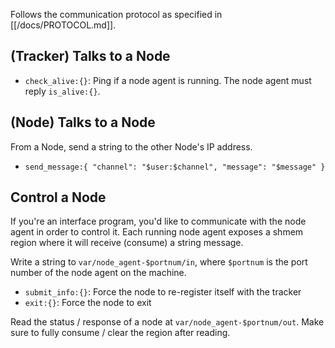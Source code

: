 Follows the communication protocol as specified in [[/docs/PROTOCOL.md]].

## (Tracker) Talks to a Node

- `check_alive:{}`: Ping if a node agent is running. The node agent must reply `is_alive:{}`.

## (Node) Talks to a Node

From a Node, send a string to the other Node's IP address.

- `send_message:{ "channel": "$user:$channel", "message": "$message" }`

## Control a Node

If you're an interface program, you'd like to communicate with the node agent in order to control it. Each running node agent exposes a shmem region where it will receive (consume) a string message.

Write a string to `var/node_agent-$portnum/in`, where `$portnum` is the port number of the node agent on the machine.

- `submit_info:{}`: Force the node to re-register itself with the tracker
- `exit:{}`: Force the node to exit

Read the status / response of a node at `var/node_agent-$portnum/out`. Make sure to fully consume / clear the region after reading.
